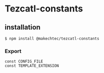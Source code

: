 # Tezcatl-constants #

## installation ##

    $ npm install @makechtec/tezcatl-constants

### Export ###

    const CONFIG_FILE
    const TEMPLATE_EXTENSION